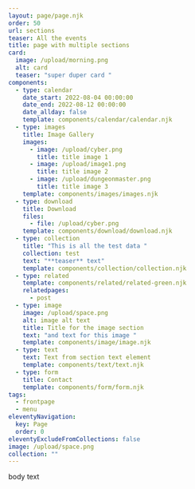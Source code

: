 ```yaml
---
layout: page/page.njk
order: 50
url: sections
teaser: All the events
title: page with multiple sections
card:
  image: /upload/morning.png
  alt: card
  teaser: "super duper card "
components:
  - type: calendar
    date_start: 2022-08-04 00:00:00
    date_end: 2022-08-12 00:00:00
    date_allday: false
    template: components/calendar/calendar.njk
  - type: images
    title: Image Gallery
    images:
      - image: /upload/cyber.png
        title: title image 1
      - image: /upload/image1.png
        title: title image 2
      - image: /upload/dungeonmaster.png
        title: title image 3
    template: components/images/images.njk
  - type: download
    title: Download
    files:
      - file: /upload/cyber.png
    template: components/download/download.njk
  - type: collection
    title: "This is all the test data "
    collection: test
    text: "**teaser** text"
    template: components/collection/collection.njk
  - type: related
    template: components/related/related-green.njk
    relatedpages:
      - post
  - type: image
    image: /upload/space.png
    alt: image alt text
    title: Title for the image section
    text: "and text for this image "
    template: components/image/image.njk
  - type: text
    text: Text from section text element
    template: components/text/text.njk
  - type: form
    title: Contact
    template: components/form/form.njk
tags:
  - frontpage
  - menu
eleventyNavigation:
  key: Page
  order: 0
eleventyExcludeFromCollections: false
image: /upload/space.png
collection: ""
---
```


body text
